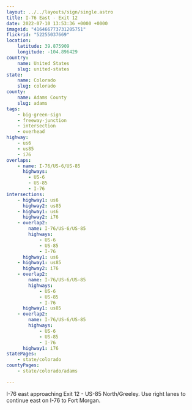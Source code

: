 ```yaml
---
layout: ../../layouts/sign/single.astro
title: I-76 East - Exit 12
date: 2022-07-10 13:53:36 +0000 +0000
imageid: "416466773731205751"
flickrid: "52255037669"
location:
    latitude: 39.875909
    longitude: -104.896429
country:
    name: United States
    slug: united-states
state:
    name: Colorado
    slug: colorado
county:
    name: Adams County
    slug: adams
tags:
    - big-green-sign
    - freeway-junction
    - intersection
    - overhead
highway:
    - us6
    - us85
    - i76
overlaps:
    - name: I-76/US-6/US-85
      highways:
        - US-6
        - US-85
        - I-76
intersections:
    - highway1: us6
      highway2: us85
    - highway1: us6
      highway2: i76
    - overlap2:
        name: I-76/US-6/US-85
        highways:
            - US-6
            - US-85
            - I-76
      highway1: us6
    - highway1: us85
      highway2: i76
    - overlap2:
        name: I-76/US-6/US-85
        highways:
            - US-6
            - US-85
            - I-76
      highway1: us85
    - overlap2:
        name: I-76/US-6/US-85
        highways:
            - US-6
            - US-85
            - I-76
      highway1: i76
statePages:
    - state/colorado
countyPages:
    - state/colorado/adams

---
```

I-76 east approaching Exit 12 - US-85 North/Greeley.  Use right lanes to continue east on I-76 to Fort Morgan.